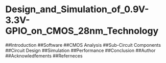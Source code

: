 # Design_and_Simulation_of_0.9V-3.3V-GPIO_on_CMOS_28nm_Technology

##Introduction
##Software
##CMOS Analysis
##Sub-Circuit Components
##Circuit Design
##Simulation
##Performance
##Conclusion
##Author
##Acknowledfements
##Referneces

